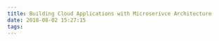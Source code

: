 ```yaml
---
title: Building Cloud Applications with Microserivce Architecture
date: 2018-08-02 15:27:15
tags:
---
```

